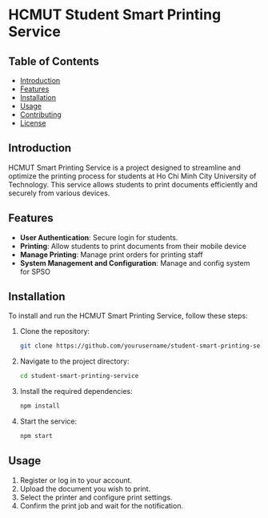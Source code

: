 
# HCMUT Student Smart Printing Service

## Table of Contents
- [Introduction](#introduction)
- [Features](#features)
- [Installation](#installation)
- [Usage](#usage)
- [Contributing](#contributing)
- [License](#license)

## Introduction
HCMUT Smart Printing Service is a project designed to streamline and optimize the printing process for students at Ho Chi Minh City University of Technology. This service allows students to print documents efficiently and securely from various devices.

## Features
- **User Authentication**: Secure login for students.
- **Printing**: Allow students to print documents from their mobile device
- **Manage Printing**: Manage print orders for printing staff
- **System Management and Configuration**: Manage and config system for SPSO

## Installation
To install and run the HCMUT Smart Printing Service, follow these steps:

1. Clone the repository:
   ```bash
   git clone https://github.com/yourusername/student-smart-printing-service.git
   ```
2. Navigate to the project directory:
   ```bash
   cd student-smart-printing-service
   ```
3. Install the required dependencies:
   ```bash
   npm install
   ```
4. Start the service:
   ```bash
   npm start
   ```

## Usage
1. Register or log in to your account.
2. Upload the document you wish to print.
3. Select the printer and configure print settings.
4. Confirm the print job and wait for the notification.